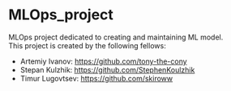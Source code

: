 # MLOps_project
MLOps project dedicated to creating and maintaining ML model. <br>
This project is created by the following fellows:
- Artemiy Ivanov: https://github.com/tony-the-cony
- Stepan Kulzhik: https://github.com/StephenKoulzhik
- Timur Lugovtsev: https://github.com/skiroww
